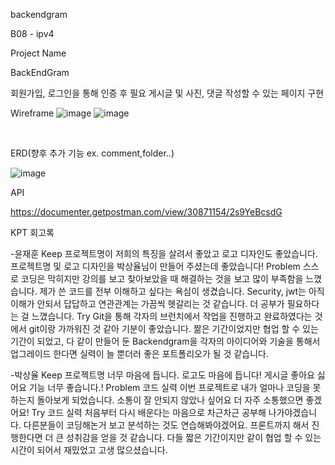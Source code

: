 backendgram


B08 - ipv4

Project Name

BackEndGram

회원가입, 로그인을 통해 인증 후 필요 게시글 및 사진, 댓글 작성할 수 있는 페이지 구현

Wireframe
![image](https://github.com/hoonssss/backendgram/assets/124040137/c9b2c819-2d99-4bd5-81f8-9a859f5b76e4)
![image](https://github.com/hoonssss/backendgram/assets/124040137/d57cfe8d-8888-433c-9a6a-3f6b9c0e7045)


​


ERD(향후 추가 기능 ex. comment,folder..)

![image](https://github.com/hoonssss/backendgram/assets/124040137/c30a448b-f9fb-4269-a90d-46dcb0ec4a8f)




API

https://documenter.getpostman.com/view/30871154/2s9YeBcsdG



KPT 회고록

-윤재훈
Keep
프로젝트명이 저희의 특징을 살려서 좋았고 로고 디자인도 좋았습니다. 프로젝트명 및 로고 디자인을 박상율님이 만들어 주셨는데 좋았습니다! 
Problem
스스로 코딩은 막히지만 강의를 보고 찾아보았을 때 해결하는 것을 보고 많이 부족함을 느꼈습니다.
제가 쓴 코드를 전부 이해하고 싶다는 욕심이 생겼습니다.
Security, jwt는 아직 이해가 안되서 답답하고 연관관계는 가끔씩 헷갈리는 것 같습니다. 더 공부가 필요하다는 걸 느꼈습니다.
Try
Git을 통해 각자의 브런치에서 작업을 진행하고 완료하였다는 것에서 git이랑 가까워진 것 같아 기분이 좋았습니다.
짦은 기간이었지만 협업 할 수 있는 기간이 되었고, 다 같이 만들어 둔 Backendgram을 각자의 아이디어와 기술을 통해서 업그레이드 한다면 실력이 늘 뿐더러 좋은 포트폴리오가 될 것 같습니다.

-박상율
Keep
프로젝트명 너무 마음에 듭니다. 로고도 마음에 듭니다!
게시글 좋아요 싫어요 기능 너무 좋습니다.!
Problem
코드 실력
이번 프로젝트로 내가 얼마나 코딩을 못하는지 돌아보게 되었습니다.
소통이 잘 안되지 않았나 싶어요 더 자주 소통했으면 좋겠어요!
Try
코드 실력
처음부터 다시 배운다는 마음으로 차근차근 공부해 나가야겠습니다.
다른분들이 코딩해논거 보고 분석하는 것도 연습해봐야겠어요.
프론트까지 해서 진행한다면 더 큰 성취감을 얻을 것 같습니다.
다들 짧은 기간이지만 같이 협업 할 수 있는 시간이 되어서 재밌었고 고생 많으셨습니다.


